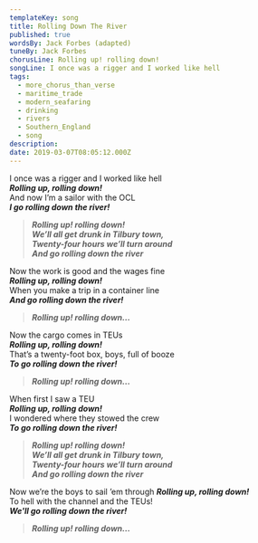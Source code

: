 ```yaml
---
templateKey: song
title: Rolling Down The River
published: true
wordsBy: Jack Forbes (adapted)
tuneBy: Jack Forbes
chorusLine: Rolling up! rolling down!
songLine: I once was a rigger and I worked like hell
tags:
  - more_chorus_than_verse
  - maritime_trade
  - modern_seafaring
  - drinking
  - rivers
  - Southern_England
  - song
description:
date: 2019-03-07T08:05:12.000Z
---
```


I once was a rigger and I worked like hell\
***Rolling up, rolling down!***\
And now I’m a sailor with the OCL\
***I go rolling down the river!***

>***Rolling up! rolling down!\
We’ll all get drunk in Tilbury town,\
Twenty-four hours we’ll turn around\
And go rolling down the river***

Now the work is good and the wages fine\
***Rolling up, rolling down!***\
When you make a trip in a container line\
***And go rolling down the river!***

>***Rolling up! rolling down...***

Now the cargo comes in TEUs\
***Rolling up, rolling down!***\
That’s a twenty-foot box, boys, full of booze\
***To go rolling down the river!***

>***Rolling up! rolling down...***

When first I saw a TEU\
***Rolling up, rolling down!***\
I wondered where they stowed the crew\
***To go rolling down the river!***

>***Rolling up! rolling down!\
We’ll all get drunk in Tilbury town,\
Twenty-four hours we’ll turn around\
And go rolling down the river***

Now we’re the boys to sail ’em through
***Rolling up, rolling down!***\
To hell with the channel and the TEUs!\
***We'll go rolling down the river!***

>***Rolling up! rolling down...***
